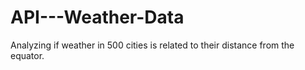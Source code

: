 # API---Weather-Data
Analyzing if weather in 500 cities is related to their distance from the equator.
